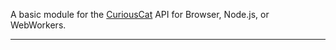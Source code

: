 A basic module for the [CuriousCat](https://curiouscat.qa) API for Browser, Node.js, or WebWorkers.

<hr />

